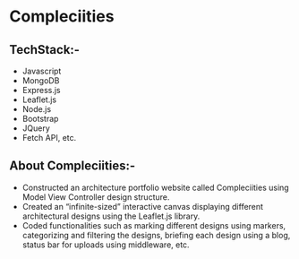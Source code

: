 # Compleciities

## TechStack:- 
- Javascript
- MongoDB
- Express.js
- Leaflet.js
- Node.js
- Bootstrap
- JQuery
- Fetch API, etc.


## About Compleciities:-
- Constructed an architecture portfolio website called Compleciities using Model View Controller design structure.
- Created an “infinite-sized” interactive canvas displaying different architectural designs using the Leaflet.js library.
- Coded functionalities such as marking different designs using markers, categorizing and filtering the designs, briefing
each design using a blog, status bar for uploads using middleware, etc.
